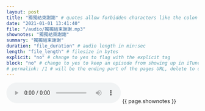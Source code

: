 ```yaml
---
layout: post
title: "獨獨結束謝謝" # quotes allow forbidden characters like the colon
date: "2021-01-01 13:41:40"
file: "/audio/獨獨結束謝謝.mp3"
shownotes: "獨獨結束謝謝"
summary: "獨獨結束謝謝"
duration: "file_duration" # audio length in min:sec
length: "file_length" # filesize in bytes
explicit: "no" # change to yes to flag with the explicit tag
block: "no" # change to yes to keep an episode from showing up in iTunes
# permalink: /1 # will be the ending part of the pages URL, delete to default to the title
---
```


<audio controls>
<source src="{{site.url}}{{site.baseurl}}{{ page.file }}" type="audio/x-mp3">
Your browser does not support the audio element.
</audio>
{{ page.shownotes }}
